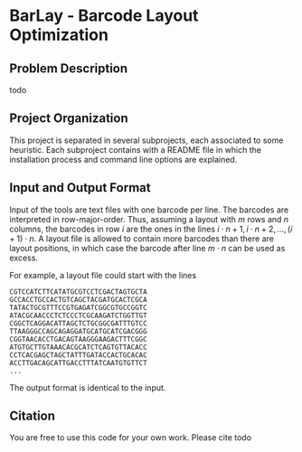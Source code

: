 # BarLay - Barcode Layout Optimization

## Problem Description

todo

## Project Organization

This project is separated in several subprojects, each associated to some heuristic. Each subproject contains with a README file in which the installation process and command line options are explained. 

## Input and Output Format

Input of the tools are text files with one barcode per line. The barcodes are interpreted in row-major-order. Thus, assuming a layout with $`m`$ rows and $`n`$ columns, the barcodes in row $`i`$ are the ones in the lines $`i\cdot n + 1, i\cdot n + 2, ..., (i+1)\cdot n`$. A layout file is allowed to contain more barcodes than there are layout positions, in which case the barcode after line $`m\cdot n`$ can be used as excess.

For example, a layout file could start with the lines

    CGTCCATCTTCATATGCGTCCTCGACTAGTGCTA
    GCCACCTGCCACTGTCAGCTACGATGCACTCGCA
    TATACTGCGTTTCCGTGAGATCGGCGTGCCGGTC
    ATACGCAACCCTCTCCCTCGCAAGATCTGGTTGT
    CGGCTCAGGACATTAGCTCTGCGGCGATTTGTCC
    TTAAGGGCCAGCAGAGGATGCATGCATCGACGGG
    CGGTAACACCTGACAGTAAGGGAAGACTTTCGGC
    ATGTGCTTGTAAACACGCATCTCAGTGTTACACC
    CCTCACGAGCTAGCTATTTGATACCACTGCACAC
    ACCTTGACAGCATTGACCTTTATCAATGTGTTCT
    ...

The output format is identical to the input. 

## Citation

You are free to use this code for your own work. Please cite todo
